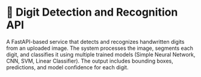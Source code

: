 # 🔢 Digit Detection and Recognition API

A FastAPI-based service that detects and recognizes handwritten digits from an uploaded image. The system processes the image, segments each digit, and classifies it using multiple trained models (Simple Neural Network, CNN, SVM, Linear Classifier). The output includes bounding boxes, predictions, and model confidence for each digit.

